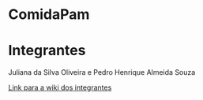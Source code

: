 # ComidaPam

<h1>Integrantes</h1>

<p>Juliana da Silva Oliveira e Pedro Henrique Almeida Souza</p>

<a href="https://github.com/JuS0l/App_IlhaBela/wiki/Integrantes">Link para a wiki dos integrantes</a>
